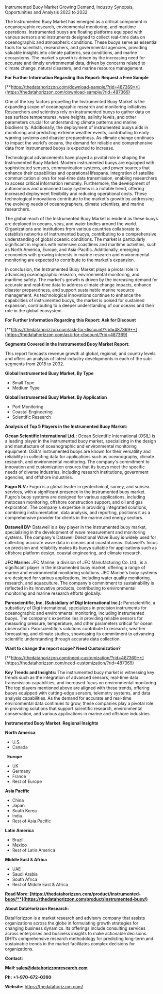 ﻿Instrumented Buoy Market Growing Demand, Industry Synopsis, Opportunities and Analysis 2023 to 2032

The Instrumented Buoy Market has emerged as a critical component in oceanographic research, environmental monitoring, and maritime operations. Instrumented buoys are floating platforms equipped with various sensors and instruments designed to collect real-time data on oceanographic and atmospheric conditions. These buoys serve as essential tools for scientists, researchers, and governmental agencies, providing valuable insights into climate patterns, sea conditions, and marine ecosystems. The market's growth is driven by the increasing need for accurate and timely environmental data, driven by concerns related to climate change, natural disasters, and marine resource management.

**For Further Information Regarding this Report: Request a Free Sample**	

[**https://thedatahorizzon.com/download-sample/?rid=487369**](https://thedatahorizzon.com/download-sample/?rid=487369)

One of the key factors propelling the Instrumented Buoy Market is the expanding scope of oceanographic research and monitoring initiatives. Researchers and scientists rely on instrumented buoys to gather data on sea surface temperatures, wave heights, salinity levels, and other parameters crucial for understanding climate patterns and marine biodiversity. Additionally, the deployment of instrumented buoys aids in monitoring and predicting extreme weather events, contributing to early warning systems and disaster preparedness. As climate change continues to impact the world's oceans, the demand for reliable and comprehensive data from instrumented buoys is expected to increase.

Technological advancements have played a pivotal role in shaping the Instrumented Buoy Market. Modern instrumented buoys are equipped with sophisticated sensors, communication systems, and power sources that enhance their capabilities and operational lifespans. Integration of satellite communication allows for real-time data transmission, enabling researchers to access critical information remotely. Furthermore, the development of autonomous and unmanned buoy systems is a notable trend, offering increased deployment flexibility and reducing operational costs. These technological innovations contribute to the market's growth by addressing the evolving needs of oceanographers, climate scientists, and marine researchers.

The global reach of the Instrumented Buoy Market is evident as these buoys are deployed in oceans, seas, and water bodies around the world. Organizations and institutions from various countries collaborate to establish networks of instrumented buoys, contributing to a comprehensive understanding of global oceanic conditions. The market is particularly significant in regions with extensive coastlines and maritime activities, such as North America, Europe, and Asia-Pacific. Additionally, emerging economies with growing interests in marine research and environmental monitoring are expected to contribute to the market's expansion.

In conclusion, the Instrumented Buoy Market plays a pivotal role in advancing oceanographic research, environmental monitoring, and maritime safety. The market's growth is driven by the increasing demand for accurate and real-time data to address climate change impacts, enhance disaster preparedness, and support sustainable marine resource management. As technological innovations continue to enhance the capabilities of instrumented buoys, the market is poised for sustained expansion, contributing to a deeper understanding of our oceans and their role in the global ecosystem.

**For Further Information Regarding this Report: Ask for Discount** 

[**https://thedatahorizzon.com/ask-for-discount/?rid=487369**](https://thedatahorizzon.com/ask-for-discount/?rid=487369)

**Segments Covered in the Instrumented Buoy Market Report:**

This report forecasts revenue growth at global, regional, and country levels and offers an analysis of latest industry developments in each of the sub-segments from 2018 to 2032.

**Global Instrumented Buoy Market, By Type**

- Small Type
- Medium Type

**Global Instrumented Buoy Market, By Application**

- Port Monitoring
- Coastal Engineering
- Scientific Research

**Analysis of Top 5 Players in the Instrumented Buoy Market:**

**Ocean Scientific International Ltd.:** Ocean Scientific International (OSIL) is a leading player in the instrumented buoy market, specializing in the design and manufacture of oceanographic and environmental monitoring equipment. OSIL's instrumented buoys are known for their versatility and reliability in collecting data for applications such as oceanography, climate research, and environmental monitoring. The company's commitment to innovation and customization ensures that its buoys meet the specific needs of diverse industries, including research institutions, government agencies, and offshore industries.

**Fugro N.V.:** Fugro is a global leader in geotechnical, survey, and subsea services, with a significant presence in the instrumented buoy market. Fugro's buoy systems are designed for various applications, including metocean monitoring, offshore construction support, and oil and gas exploration. The company's expertise in providing integrated solutions, combining instrumentation, data analysis, and reporting, positions it as a comprehensive provider for clients in the marine and energy sectors.

**Datawell BV:** Datawell is a key player in the instrumented buoy market, specializing in the development of wave measurement and monitoring systems. The company's Datawell Directional Wave Buoy is widely used for collecting accurate wave data in oceans and coastal areas. Datawell's focus on precision and reliability makes its buoys suitable for applications such as offshore platform design, coastal engineering, and climate research.

**JFC Marine:** JFC Marine, a division of JFC Manufacturing Co. Ltd., is a significant player in the instrumented buoy market, offering a range of marine and environmental monitoring solutions. JFC Marine's buoy systems are designed for various applications, including water quality monitoring, research, and aquaculture. The company's commitment to sustainability is reflected in its innovative products, contributing to environmental monitoring and marine research efforts globally.

**Paroscientific, Inc. (Subsidiary of Digi International Inc.):** Paroscientific, a subsidiary of Digi International, specializes in precision instruments for oceanographic and environmental monitoring, including instrumented buoys. The company's expertise lies in providing reliable sensors for measuring pressure, temperature, and other parameters critical for ocean observation. Paroscientific's solutions contribute to research, weather forecasting, and climate studies, showcasing its commitment to advancing scientific understanding through accurate data collection.

**Want to change the report scope? Need Customization?**

[**https://thedatahorizzon.com/need-customization/?rid=487369**](https://thedatahorizzon.com/need-customization/?rid=487369)

**Key Trends and Insights:** The instrumented buoy market is witnessing key trends such as the integration of advanced sensors, real-time data transmission capabilities, and increased focus on environmental monitoring. The top players mentioned above are aligned with these trends, offering buoys equipped with cutting-edge sensors, telemetry systems, and data analysis capabilities. As the demand for accurate and real-time environmental data continues to grow, these companies play a pivotal role in providing solutions that support scientific research, environmental conservation, and various applications in marine and offshore industries.

**Instrumented Buoy Market: Regional Insights**

**North America**

- U.S.
- Canada

` `**Europe**

- UK
- Germany
- France
- Rest of Europe

**Asia Pacific**

- China
- Japan
- South Korea
- India
- Rest of Asia Pacific

**Latin America**

- Brazil
- Mexico
- Rest of Latin America

**Middle East & Africa**

- UAE
- Saudi Arabia
- South Africa
- Rest of Middle East & Africa

**Read More: [https://thedatahorizzon.com/product/instrumented-buoy/**](https://thedatahorizzon.com/product/instrumented-buoy/)**

**About DataHorizzon Research:**

DataHorizzon is a market research and advisory company that assists organizations across the globe in formulating growth strategies for changing business dynamics. Its offerings include consulting services across enterprises and business insights to make actionable decisions. DHR’s comprehensive research methodology for predicting long-term and sustainable trends in the market facilitates complex decisions for organizations.

**Contact:**

**Mail: <sales@datahorizzonresearch.com>**

**Ph:** **+1–970–672–0390**

**Website:** <https://thedatahorizzon.com/>


